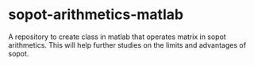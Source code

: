 # sopot-arithmetics-matlab
A repository to create class in matlab that operates matrix in sopot arithmetics. This will help further studies on the limits and advantages of sopot.
